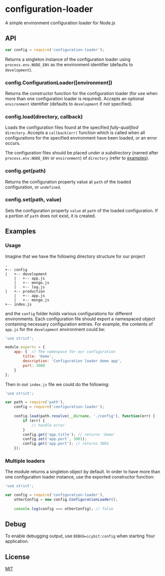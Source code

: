 # configuration-loader

A simple environment configuration loader for Node.js

## API

```js
var config = require('configuration-loader');
```

Returns a singleton instance of the configuration loader using `process.env.NODE_ENV` as the environment identifier (defaults to `development`).

### config.ConfigurationLoader([environment])

Returns the constructor function for the configuration loader (for use when more than one configuration loader is required).
Accepts an optional `environment` identifier (defaults to `development` if not specified).

### config.load(directory, callback)

Loads the configuration files found at the specified _fully-qualified_ `directory`.
Accepts a `callback(err)` function which is called when all configurations for the specified environment have been loaded, or an error occurs.

The configuration files should be placed _under a subdirectory_ (named after `process.env.NODE_ENV` or `environment`) of `directory` (refer to [examples](#examples)).

### config.get(path)

Returns the configuration property value at `path` of the loaded configuration, or `undefined`.

### config.set(path, value)

Sets the configuration property `value` at `path` of the loaded configuration. 
If a portion of `path` does not exist, it is created.

## Examples

### Usage

Imagine that we have the following directory structure for our project

```
.
+-- config
|	+-- development
	|	+-- app.js
	|	+-- mongo.js
	|	+-- log.js
|	+-- production
	|	+-- app.js
	|	+-- mongo.js
+-- index.js
```

and the `config` folder holds various configurations for different environments. 
Each configuration file should export a namespaced object containing necessary configuration entries.
For example, the contents of `app.js` for the `development` environment could be:

```js
'use strict';

module.exports = {
	app: {	// The namespace for our configuration
		title: 'Demo',
		description: 'Configuration loader demo app',
		port: 3000
	}
};
```

Then in our `index.js` file we could do the following:

```js
'use strict';

var path = require('path'),
	config = require('configuration-loader');
	
	config.load(path.resolve(__dirname, './config'), function(err) {
		if (err) {
			// handle error
		}
		config.get('app.title'); // returns 'Demo'
		config.set('app.port', 3001);
		config.get('app.port'); // returns 3001
	});
```

### Multiple loaders

The module returns a singleton object by default. In order to have more than one configuration loader instance, use the exported constructor function:

```js
'use strict';

var config = require('configuration-loader'),
	otherConfig = new config.ConfigurationLoader();
	
	console.log(config === otherConfig); // false
```

## Debug

To enable debugging output, use `DEBUG=icybit:config` when starting Your application.

## License

[MIT](LICENSE.md)
